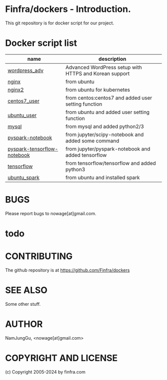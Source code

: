 # Finfra/dockers - Introduction.

This git repository is for docker script for our project.

# Docker script list
|name                                                                                                     |description                                            |
|---------------------------------------------------------------------------------------------------------|-------------------------------------------------------|
|[wordpress_adv](https://github.com/Finfra/dockers/tree/master/wordpress_adv)                               |Advanced WordPress setup with HTTPS and Korean support |
|[nginx](https://github.com/Finfra/dockers/tree/master/nginx)                               |from ubuntu   |
|[nginx2](https://github.com/Finfra/dockers/tree/master/nginx2)                               |from ubuntu for kubernetes |
|[centos7_user](https://github.com/Finfra/dockers/tree/master/centos7_user)                               |from centos:centos7 and added user setting function    |
|[ubuntu_user](https://github.com/Finfra/dockers/tree/master/ubuntu_user)                                 |from ubuntu and added user setting function            |
|[mysql](https://github.com/Finfra/dockers/tree/master/mysql)                                             |from mysql and added python2/3                         |
|[pyspark-notebook](https://github.com/Finfra/dockers/tree/master/pyspark-notebook)                       |from jupyter/scipy-notebook and added some command     |
|[pyspark-tensorflow-notebook](https://github.com/Finfra/dockers/tree/master/pyspark-tensorflow-notebook) |from jupyter/pyspark-notebook and added tensorflow     |
|[tensorflow](https://github.com/Finfra/dockers/tree/master/tensorflow)                                   |from tensorflow/tensorflow and added python3           |
|[ubuntu_spark](https://github.com/Finfra/dockers/tree/master/ubuntu_spark)                               |from ubuntu and installed spark                        |



# BUGS

Please report bugs to nowage[at]gmail.com.

# todo
# CONTRIBUTING

The github repository is at https://github.com/Finfra/dockers

# SEE ALSO

Some other stuff.

# AUTHOR

NamJungGu, <nowage[at]gmail.com>

# COPYRIGHT AND LICENSE

(c) Copyright 2005-2024 by finfra.com
